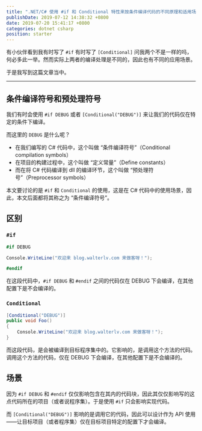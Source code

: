 ```yaml
---
title: ".NET/C# 使用 #if 和 Conditional 特性来按条件编译代码的不同原理和适用场景"
publishDate: 2019-07-12 14:38:32 +0800
date: 2019-07-20 15:41:17 +0800
categories: dotnet csharp
position: starter
---
```


有小伙伴看到我有时写了 `#if` 有时写了 `[Conditional]` 问我两个不是一样的吗，何必多此一举。然而实际上两者的编译处理是不同的，因此也有不同的应用场景。

于是我写到这篇文章当中。

---

## 条件编译符号和预处理符号

我们有时会使用 `#if DEBUG` 或者 `[Conditional("DEBUG")]` 来让我们的代码仅在特定的条件下编译。

而这里的 `DEBUG` 是什么呢？

- 在我们编写的 C# 代码中，这个叫做 “条件编译符号”（Conditional compilation symbols）
- 在项目的构建过程中，这个叫做 “定义常量”（Define constants）
- 而在将 C# 代码编译到 dll 的编译环节，这个叫做 “预处理符号”（Preprocessor symbols）

本文要讨论的是 `#if` 和 `Conditional` 的使用，这是在 C# 代码中的使用场景，因此，本文后面都将其称之为 “条件编译符号”。

## 区别

### `#if`

```csharp
#if DEBUG

Console.WriteLine("欢迎来 blog.walterlv.com 来做客呀！");

#endif
```

在这段代码中，`#if DEBUG` 和 `#endif` 之间的代码仅在 DEBUG 下会编译，在其他配置下是不会编译的。

### `Conditional`

```csharp
[Conditional("DEBUG")]
public void Foo()
{
    Console.WriteLine("欢迎来 blog.walterlv.com 来做客呀！");
}
```

而这段代码，是会被编译到目标程序集中的。它影响的，是调用这个方法的代码。调用这个方法的代码，仅在 DEBUG 下会编译，在其他配置下是不会编译的。

## 场景

因为 `#if DEBUG` 和 `#endif` 仅仅影响包含在其内的代码块，因此其仅仅影响写的这点代码所在的项目（或者说程序集）。于是使用 `#if` 只会影响实现代码。

而 `[Conditional("DEBUG")]` 影响的是调用它的代码，因此可以设计作为 API 使用——让目标项目（或者程序集）仅在目标项目特定的配置下才会编译。
